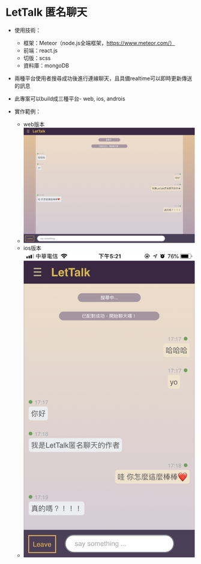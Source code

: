 # LetTalk 匿名聊天
+ 使用技術：
  + 框架：Meteor（node.js全端框架，https://www.meteor.com/）
  + 前端：react.js
  + 切版：scss
  + 資料庫：mongoDB

+ 兩種平台使用者搜尋成功後進行連線聊天，且具備realtime可以即時更新傳送的訊息

+ 此專案可以build成三種平台- web, ios, androis

+ 實作範例：
  + web版本
  + <img src="public/web.png">
  + ios版本
  + <img src="public/ios.png">

